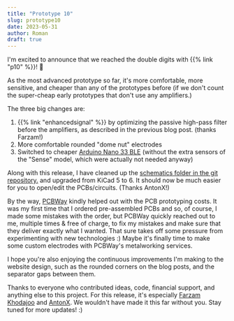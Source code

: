 ```yaml
---
title: "Prototype 10"
slug: prototype10
date: 2023-05-31
author: Roman
draft: true
---
```


I'm excited to announce that we reached the double digits with {{% link "p10" %}}! 🥳

As the most advanced prototype so far, it's more comfortable, more sensitive,
and cheaper than any of the prototypes before (if we don't count the
super-cheap early prototypes that don't use any amplifiers.)

The three big changes are:

1. {{% link "enhancedsignal" %}} by optimizing the passive high-pass filter before the amplifiers, as described in the previous blog post. (thanks Farzam!)
2. More comfortable rounded "dome nut" electrodes
3. Switched to cheaper [Arduino Nano 33 BLE](https://store.arduino.cc/products/arduino-nano-33-ble) (without the extra sensors of the "Sense" model, which were actually not needed anyway)

Along with this release, I have cleaned up the [schematics folder in the git repository.](https://codeberg.org/psylink/psylink/src/branch/master/schematics) and upgraded from KiCad 5 to 6.  It should now be much easier for you to open/edit the PCBs/circuits. (Thanks AntonX!)

By the way, [PCBWay](https://www.pcbway.com/) kindly helped out with the PCB prototyping costs.  It was my first time that I ordered pre-assembled PCBs and so, of course, I made some mistakes with the order, but PCBWay quickly reached out to me, multiple times & free of charge, to fix my mistakes and make sure that they deliver exactly what I wanted.  That sure takes off some pressure from experimenting with new technologies :)  Maybe it's finally time to make some custom electrodes with PCBWay's metalworking services.

I hope you're also enjoying the continuous improvements I'm making to the website design, such as the rounded corners on the blog posts, and the separator gaps between them.

Thanks to everyone who contributed ideas, code, financial support, and anything else to this project.  For this release, it's especially [Farzam Khodajoo](https://www.linkedin.com/in/farzam-khodajoo) and [AntonX](https://www.linkedin.com/in/anton-x/). We wouldn't have made it this far without you.  Stay tuned for more updates! :)
